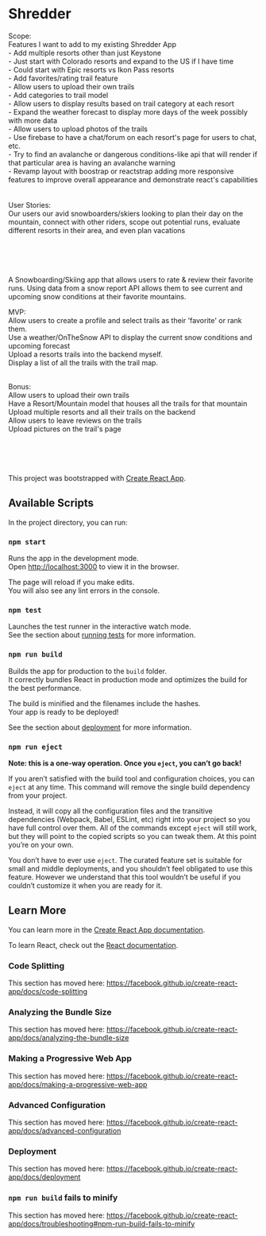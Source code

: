 # Shredder
Scope: <br>
    Features I want to add to my existing Shredder App<br>
        - Add multiple resorts other than just Keystone<br>
            - Just start with Colorado resorts and expand to the US if I have time<br>
            - Could start with Epic resorts vs Ikon Pass resorts<br>
        - Add favorites/rating trail feature<br>
        - Allow users to upload their own trails<br>
            - Add categories to trail model<br>
                <!-- - groomers<br>
                - off-piste backcountry<br>
                - hikable from resort<br>
                - bowls<br>
                - tree run<br>
                - moguls<br>
                - terrain park<br> -->
        - Allow users to display results based on trail category at each resort<br>
        - Expand the weather forecast to display more days of the week possibly with more data<br>
        - Allow users to upload photos of the trails<br>
        - Use firebase to have a chat/forum on each resort's page for users to chat, etc.<br>
        - Try to find an avalanche or dangerous conditions-like api that will render if that particular area is having an avalanche warning<br>
        - Revamp layout with boostrap or reactstrap adding more responsive features to improve overall appearance and demonstrate   react's capabilities<br>
    <br><br>
User Stories:<br>
    Our users our avid snowboarders/skiers looking to plan their day on the mountain, connect with other riders, scope out potential runs, evaluate different resorts in their area, and even plan vacations<br><br>
<br><br><br>


A Snowboarding/Skiing app that allows users to rate &amp; review their favorite runs. Using data from a snow report API allows them to see current and upcoming snow conditions at their favorite mountains. <br>

MVP:<br>
Allow users to create a profile and select trails as their 'favorite' or rank them.<br>
Use a weather/OnTheSnow API to display the current snow conditions and upcoming forecast<br>
Upload a resorts trails into the backend myself.<br>
Display a list of all the trails with the trail map.<br><br>


Bonus:<br>
Allow users to upload their own trails<br>
Have a Resort/Mountain model that houses all the trails for that mountain<br>
Upload multiple resorts and all their trails on the backend<br>
Allow users to leave reviews on the trails<br>
Upload pictures on the trail's page<br>





<br><br><br><br>
This project was bootstrapped with [Create React App](https://github.com/facebook/create-react-app).

## Available Scripts

In the project directory, you can run:

### `npm start`

Runs the app in the development mode.<br>
Open [http://localhost:3000](http://localhost:3000) to view it in the browser.

The page will reload if you make edits.<br>
You will also see any lint errors in the console.

### `npm test`

Launches the test runner in the interactive watch mode.<br>
See the section about [running tests](https://facebook.github.io/create-react-app/docs/running-tests) for more information.

### `npm run build`

Builds the app for production to the `build` folder.<br>
It correctly bundles React in production mode and optimizes the build for the best performance.

The build is minified and the filenames include the hashes.<br>
Your app is ready to be deployed!

See the section about [deployment](https://facebook.github.io/create-react-app/docs/deployment) for more information.

### `npm run eject`

**Note: this is a one-way operation. Once you `eject`, you can’t go back!**

If you aren’t satisfied with the build tool and configuration choices, you can `eject` at any time. This command will remove the single build dependency from your project.

Instead, it will copy all the configuration files and the transitive dependencies (Webpack, Babel, ESLint, etc) right into your project so you have full control over them. All of the commands except `eject` will still work, but they will point to the copied scripts so you can tweak them. At this point you’re on your own.

You don’t have to ever use `eject`. The curated feature set is suitable for small and middle deployments, and you shouldn’t feel obligated to use this feature. However we understand that this tool wouldn’t be useful if you couldn’t customize it when you are ready for it.

## Learn More

You can learn more in the [Create React App documentation](https://facebook.github.io/create-react-app/docs/getting-started).

To learn React, check out the [React documentation](https://reactjs.org/).

### Code Splitting

This section has moved here: https://facebook.github.io/create-react-app/docs/code-splitting

### Analyzing the Bundle Size

This section has moved here: https://facebook.github.io/create-react-app/docs/analyzing-the-bundle-size

### Making a Progressive Web App

This section has moved here: https://facebook.github.io/create-react-app/docs/making-a-progressive-web-app

### Advanced Configuration

This section has moved here: https://facebook.github.io/create-react-app/docs/advanced-configuration

### Deployment

This section has moved here: https://facebook.github.io/create-react-app/docs/deployment

### `npm run build` fails to minify

This section has moved here: https://facebook.github.io/create-react-app/docs/troubleshooting#npm-run-build-fails-to-minify
